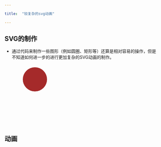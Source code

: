 ```yaml
---

title:  "较复杂的svg动画"

---
```




## SVG的制作
- 通过代码来制作一些图形（例如圆圈、矩形等）还算是相对容易的操作，但是不知道如何进一步的进行更加复杂的SVG动画的制作。
 
<svg width="300" height="200">
  <circle cx="100" cy="50" r="40" "
  stroke-width="3" fill="brown"/>
</svg> 


## 动画
